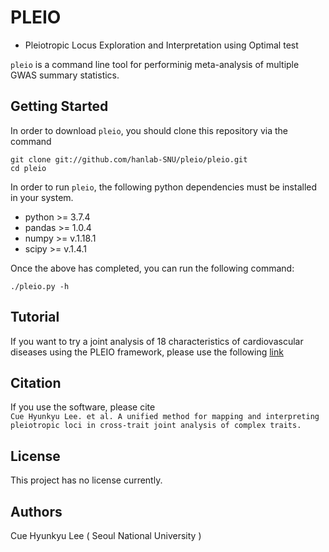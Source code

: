 # PLEIO 
- Pleiotropic Locus Exploration and Interpretation using Optimal test

`pleio` is a command line tool for performinig meta-analysis of multiple GWAS summary statistics. 

## Getting Started

In order to download `pleio`, you should clone this repository via the command
```
git clone git://github.com/hanlab-SNU/pleio/pleio.git
cd pleio
```

In order to run `pleio`, the following python dependencies must be installed in your system.

- python >= 3.7.4
- pandas >= 1.0.4
- numpy >= v.1.18.1
- scipy >= v.1.4.1

Once the above has completed, you can run the following command:

```
./pleio.py -h
```
## Tutorial 
If you want to try a joint analysis of 18 characteristics of cardiovascular diseases using the PLEIO framework, please use the following [link](https://github.com/hanlab-SNU/pleio/wiki/Identification-of-pleiotropic-loci-with-PLEIO)

## Citation

If you use the software, please cite  
`Cue Hyunkyu Lee. et al. A unified method for mapping and interpreting pleiotropic loci in cross-trait joint analysis of complex traits.`

## License 

This project has no license currently.

## Authors

Cue Hyunkyu Lee ( Seoul National University )
